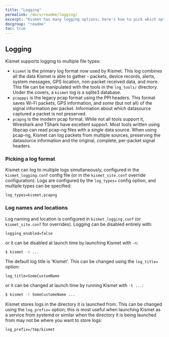 ```yaml
---
title: "Logging"
permalink: /docs/readme/logging/
excerpt: "Kismet has many logging options; here's how to pick which options you need."
docgroup: "readme"
toc: true
---
```


## Logging

Kismet supports logging to multiple file types:

* `kismet` is the primary log format now used by Kismet.  This log combines all the data Kismet is able to gather - packets, device records, alerts, system messages, GPS location, non-packet received data, and more.  This file can be manipulated with the tools in the `log_tools/` directory.  Under the covers, a `kismet` log is a sqlite3 database.
* `pcapppi` is the legacy pcap format using the PPI headers.  This format saves Wi-Fi packets, GPS information, and *some* (but not all) of the signal information per packet.  Information about which datasource captured a packet is not preserved.
* `pcapng` is the modern pcap format.  While not all tools support it, Wireshark and TShark have excellent support.  Most tools written using libpcap can read pcap-ng files with a *single* data source.  When using pcap-ng, Kismet can log packets from multiple sources, preserving the datasource information and the original, complete, per-packet signal headers. 

### Picking a log format

Kismet can log to multiple logs simultaneously, configured in the `kismet_logging.conf` config file (or in the `kismet_site.conf` override configuration).  Logs are configured by the `log_types=` config option, and multiple types can be specified:

```
log_types=kismet,pcapng
```

### Log names and locations

Log naming and location is configured in `kismet_logging.conf` (or `kismet_site.conf` for overrides).  Logging can be disabled entirely with:

```
logging_enabled=false
```

or it can be disabled at launch time by launching Kismet with `-n`:

```bash
$ kismet -n ...
```


The default log title is 'Kismet'.  This can be changed using the `log_title=` option:

```
log_title=SomeCustomName
```

or it can be changed at launch time by running Kismet with `-t ...`:

```bash
$ kismet -t SomeCustomeName ...
```

Kismet stores logs in the directory it is launched from.  This can be changed using the `log_prefix=` option; this is most useful when launching Kismet as a service from systemd or similar when the directory it is being launched from may not be where you want to store logs:

```
log_prefix=/tmp/kismet
```

